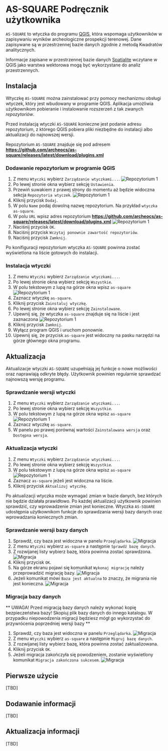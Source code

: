 # AS-SQUARE Podręcznik użytkownika

`AS-SQUARE` to wtyczka do programu [QGIS](https://qgis.org), która wspomaga
użytkowników w zapisywaniu wyników archeologiczne prospekcji terenowej.
Dane zapisywane są w przestrzennej bazie danych zgodnie z metodą Kwadratów 
analitycznych.

Informacje zapisane w przestrzennej bazie danych [Spatialite](https://www.gaia-gis.it/fossil/libspatialite/home) wczytane 
w QGIS jako warstwa wektorowa mogą być wykorzystane do analiz przestrzennych.

## Instalacja

Wtyczkę `AS-SQUARE` można zainstalować przy pomocy mechanizmu obsługi wtyczek, 
który jest wbudowany w programie QGIS. Aplikacja umożliwia użytkownikom pobieranie i
instalowanie rozszerzeń z tak zwanych _repozytoriów_.

Przed instalacją wtyczki `AS-SQUARE` konieczne jest podanie adresu repozytorium, 
z którego QGIS pobiera pliki niezbędne do instalacji albo aktualizacji do najnowszej 
wersji.

Repozytorium `AS-SQUARE` znajduje się pod adresem **https://github.com/archeocs/as-square/releases/latest/download/plugins.xml**

### Dodawanie repozytorium w programie QGIS

1. Z menu `Wtyczki` wybierz `Zarządzanie wtyczkami...`.
![Repozytorium 1](1_Instalacja_repozytorium_1.png)
2. Po lewej stronie okna wybierz sekcję `Ustawienia`.
3. Przewiń suwakiem z prawej strony do momentu aż będzie widoczna sekcja `Repozytoria wtyczek`.
![Repozytorium 1](1_Instalacja_repozytorium_2.png)
4. Kliknij przycisk `Dodaj`.
5. W polu `Name` podaj dowolną nazwę repozytorium. Na przykład `wtyczka as-square`.
6. W polu `URL` wpisz adres repozytorium **https://github.com/archeocs/as-square/releases/latest/download/plugins.xml**
![Repozytorium 1](1_Instalacja_repozytorium_3.png)
7. Naciśnij przycisk `OK`.
8. Naciśnij przycisk `Wczytaj ponownie zawartość repozytoriów`.
9. Naciśnij przycisk `Zamknij`.

Po konifiguracji repozytorium wtyczka `AS-SQUARE` powinna zostać wyświetlona na 
liście gotowych do instalacji. 

### Instalacja wtyczki

1. Z menu `Wtyczki` wybierz `Zarządzanie wtyczkami...`.
2. Po lewej stronie okna wybierz sekcję `Wszystkie`.
3. W polu tekstowym z lupą na górze okna wpisz `as-square`
![Repozytorium 1](1_Instalacja_instalacja_1.png)
4. Zaznacz wtyczkę `as-square`.
5. Kliknij przycisk `Zainstaluj wtyczkę`.
6. Po lewej stronie okna wybierz sekcję `Zainstalowane`.
7. Upewnij się, że wtyczka `as-square` znajduje się na liście i jest zaznaczona
![Repozytorium 1](1_Instalacja_instalacja_2.png)
8. Kliknij przycisk `Zamknij`.
9. Wyłącz program QGIS i uruchom ponownie.
10. Upewnij się, że przycisk `as-square` jest widoczny na pasku narzędzi na górze głównego 
   okna programu.

## Aktualizacja

Aktualizacje wtyczki `AS-SQUARE` uzupełniają jej funkcje o nowe możliwości oraz naprawiają 
odkryte błędy. Użytkownik powinien regularnie sprawdzać najnowszą wersję programu. 

### Sprawdzanie wersji wtyczki

1. Z menu `Wtyczki` wybierz `Zarządzanie wtyczkami...`.
2. Po lewej stronie okna wybierz sekcję `Wszystkie`.
3. W polu tekstowym z lupą na górze okna wpisz `as-square`
![Repozytorium 1](2_Aktualizacja_nowa_wersja.png)
4. Zaznacz wtyczkę `as-square`.
5. W panelu po prawej porównaj wartości `Zainstalowana wersja` oraz `Dostępna wersja`.

### Aktualizacja wtyczki

1. Z menu `Wtyczki` wybierz `Zarządzanie wtyczkami...`.
2. Po lewej stronie okna wybierz sekcję `Wszystkie`.
3. W polu tekstowym z lupą na górze okna wpisz `as-square`
![Repozytorium 1](2_Aktualizacja_nowa_wersja.png)
4. Zaznacz `as-square` jeżeli jest widoczna na liście.
5. Kliknij przycisk `Aktualizuj wtyczkę`.

Po aktualizacji wtyczka może wymagać zmian w bazie danych, bez których nie będzie działała 
prawidłowo. Po każdej aktualizacji użytkownik powinien sprawdzić, czy wprowadzenie zmian 
jest konieczne. Wtyczka `AS-SQUARE` udostępnia użytkownikom funkcje do sprawdzania wersji 
bazy danych oraz wprowadzania koniecznych zmian.

### Sprawdzanie wersji bazy danych

1. Sprawdź, czy baza jest widoczna w panelu `Przeglądarka`.
![Migracja](2_Aktualizacja_migracja_db_1.png)
2. Z menu `Wtyczki` wybierz `as-square` a następnie `Sprawdź bazę danych`.
3. Z rozwijanej listy wybierz bazę, która powinna zostać sprawdzona.
![Migracja](2_Aktualizacja_migracja_db_2.png)
4. Kliknij przycisk `OK`.
5. Na górze ekranu pojawi się komunikat `Wykonaj migrację` należy przeprowadzić 
 migrację bazy.
 ![Migracja](2_Aktualizacja_migracja_db_3.png)
6. Jeżeli komunikat mówi `Baza jest aktualna` to znaczy, że migrania nie jest 
konieczna.
![Migracja](2_Aktualizacja_migracja_db_4.png)

### Migracja bazy danych

** UWAGA! Przed migracją bazy danych należy wykonać kopię bezpieczeństwa bazy!
Skopiuj plik bazy danych do innego katalogu. W przypadku niepowodzenia migracji
będziesz mógł go wykorzystać do przywrócenia poprzedniej wersji bazy **

1. Sprawdź, czy baza jest widoczna w panelu `Przeglądarka`.
![Migracja](2_Aktualizacja_migracja_db_1.png) 
2. Z menu `Wtyczki` wybierz `as-square` a następnie `Migruj bazę danych`.
3. Z rozwijanej listy wybierz bazę, która powinna zostać zaktualizowana.
4. Kliknij przycisk `OK`.
5. Jeżeli migracja zakończyła się powodzeniem, zostanie wyświetlony komunikat 
`Migracja zakończona sukcesem`.
![Migracja](2_Aktualizacja_migracja_db_sukces.png)

## Pierwsze użycie

[TBD]

## Dodawanie informacji

[TBD]

## Aktualizacja informacji
 
[TBD]
